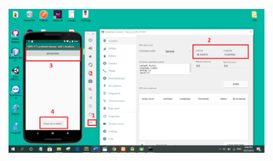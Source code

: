 ![alt text](https://github.com/soumitya0/LocationListener_add_Location_Databases/blob/master/ReadMe/GPS_TRACKING_DB.png)<br>
